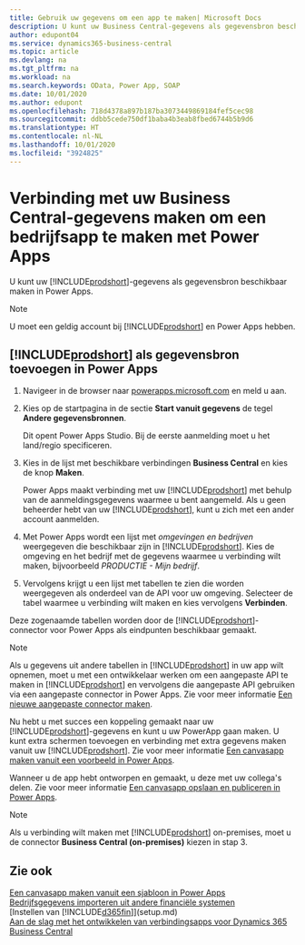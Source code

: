 ```yaml
---
title: Gebruik uw gegevens om een app te maken| Microsoft Docs
description: U kunt uw Business Central-gegevens als gegevensbron beschikbaar maken en een OData-URL van uw webservices opgeven om een bedrijfsapp te maken met Power Apps.
author: edupont04
ms.service: dynamics365-business-central
ms.topic: article
ms.devlang: na
ms.tgt_pltfrm: na
ms.workload: na
ms.search.keywords: OData, Power App, SOAP
ms.date: 10/01/2020
ms.author: edupont
ms.openlocfilehash: 718d4378a897b187ba3073449869184fef5cec98
ms.sourcegitcommit: ddbb5cede750df1baba4b3eab8fbed6744b5b9d6
ms.translationtype: HT
ms.contentlocale: nl-NL
ms.lasthandoff: 10/01/2020
ms.locfileid: "3924825"
---
```

# <a name="connecting-to-your-business-central-data-to-build-a-business-app-using-power-apps"></a>Verbinding met uw Business Central-gegevens maken om een bedrijfsapp te maken met Power Apps

U kunt uw [!INCLUDE[prodshort](includes/prodshort.md)]-gegevens als gegevensbron beschikbaar maken in Power Apps.  

> [!NOTE]  
> U moet een geldig account bij [!INCLUDE[prodshort](includes/prodshort.md)] en Power Apps hebben.  

## <a name="to-add-prodshort-as-a-data-source-in-power-apps"></a>[!INCLUDE[prodshort](includes/prodshort.md)] als gegevensbron toevoegen in Power Apps

1. Navigeer in de browser naar [powerapps.microsoft.com](https://powerapps.microsoft.com/) en meld u aan.
2. Kies op de startpagina in de sectie **Start vanuit gegevens** de tegel **Andere gegevensbronnen**.  

    Dit opent Power Apps Studio. Bij de eerste aanmelding moet u het land/regio specificeren.  
3. Kies in de lijst met beschikbare verbindingen **Business Central** en kies de knop **Maken**.

    Power Apps maakt verbinding met uw [!INCLUDE[prodshort](includes/prodshort.md)] met behulp van de aanmeldingsgegevens waarmee u bent aangemeld. Als u geen beheerder hebt van uw [!INCLUDE[prodshort](includes/prodshort.md)], kunt u zich met een ander account aanmelden.  

4. Met Power Apps wordt een lijst met *omgevingen en bedrijven* weergegeven die beschikbaar zijn in [!INCLUDE[prodshort](includes/prodshort.md)]. Kies de omgeving en het bedrijf met de gegevens waarmee u verbinding wilt maken, bijvoorbeeld *PRODUCTIE - Mijn bedrijf*.  

5. Vervolgens krijgt u een lijst met tabellen te zien die worden weergegeven als onderdeel van de API voor uw omgeving. Selecteer de tabel waarmee u verbinding wilt maken en kies vervolgens **Verbinden**.

Deze zogenaamde tabellen worden door de [!INCLUDE[prodshort](includes/prodshort.md)]-connector voor Power Apps als eindpunten beschikbaar gemaakt.  

> [!NOTE]
> Als u gegevens uit andere tabellen in [!INCLUDE[prodshort](includes/prodshort.md)] in uw app wilt opnemen, moet u met een ontwikkelaar werken om een aangepaste API te maken in [!INCLUDE[prodshort](includes/prodshort.md)] en vervolgens die aangepaste API gebruiken via een aangepaste connector in Power Apps. Zie voor meer informatie [Een nieuwe aangepaste connector maken](/connectors/custom-connectors/define-blank).  

Nu hebt u met succes een koppeling gemaakt naar uw [!INCLUDE[prodshort](includes/prodshort.md)]-gegevens en kunt u uw PowerApp gaan maken. U kunt extra schermen toevoegen en verbinding met extra gegevens maken vanuit uw [!INCLUDE[prodshort](includes/prodshort.md)]. Zie voor meer informatie [Een canvasapp maken vanuit een voorbeeld in Power Apps](/powerapps/maker/canvas-apps/open-and-run-a-sample-app).  

Wanneer u de app hebt ontworpen en gemaakt, u deze met uw collega's delen. Zie voor meer informatie [Een canvasapp opslaan en publiceren in Power Apps](/powerapps/maker/canvas-apps/save-publish-app).  

> [!NOTE]
> Als u verbinding wilt maken met [!INCLUDE[prodshort](includes/prodshort.md)] on-premises, moet u de connector **Business Central (on-premises)** kiezen in stap 3.  

## <a name="see-also"></a>Zie ook

[Een canvasapp maken vanuit een sjabloon in Power Apps](/powerapps/maker/canvas-apps/get-started-test-drive)  
[Bedrijfsgegevens importeren uit andere financiële systemen](across-import-data-configuration-packages.md)  
[Instellen van [!INCLUDE[d365fin](includes/d365fin_md.md)]](setup.md)  
[Aan de slag met het ontwikkelen van verbindingsapps voor Dynamics 365 Business Central](/dynamics365/business-central/dev-itpro/developer/devenv-develop-connect-apps)  
